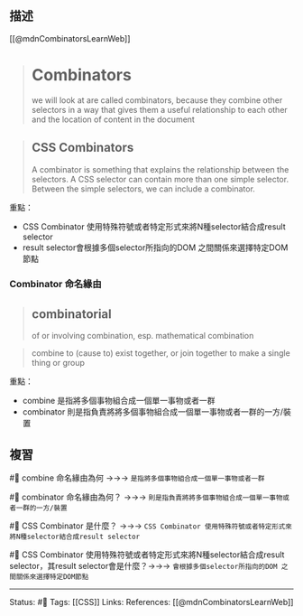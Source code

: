 
## 描述
[[@mdnCombinatorsLearnWeb]]
> # Combinators
> we will look at are called combinators, because they combine other selectors in a way that gives them a useful relationship to each other and the location of content in the document

> ## CSS Combinators
> A combinator is something that explains the relationship between the selectors.
> A CSS selector can contain more than one simple selector. Between the simple selectors, we can include a combinator.

重點：
- CSS Combinator 使用特殊符號或者特定形式來將N種selector結合成result selector
- result selector會根據多個selector所指向的DOM 之間關係來選擇特定DOM節點



### Combinator 命名緣由

> ## combinatorial
> of or involving combination, esp. mathematical combination 

> combine
> to (cause to) exist together, or join together to make a single thing or group

重點：
- combine 是指將多個事物組合成一個單一事物或者一群
- combinator 則是指負責將將多個事物組合成一個單一事物或者一群的一方/裝置

## 複習
#🧠 combine 命名緣由為何 ->->-> `是指將多個事物組合成一個單一事物或者一群`
<!--SR:!2023-06-17,181,250-->

#🧠 combinator 命名緣由為何？ ->->-> `則是指負責將將多個事物組合成一個單一事物或者一群的一方/裝置`
<!--SR:!2024-10-09,467,250-->
#🧠 CSS Combinator 是什麼？  ->->-> `CSS Combinator 使用特殊符號或者特定形式來將N種selector結合成result selector`
<!--SR:!2024-11-26,500,250-->

#🧠 CSS Combinator 使用特殊符號或者特定形式來將N種selector結合成result selector，其result selector會是什麼？->->-> `會根據多個selector所指向的DOM 之間關係來選擇特定DOM節點`
<!--SR:!2023-09-17,61,210-->

---
Status: #🌱 
Tags:
[[CSS]]
Links:
References:
[[@mdnCombinatorsLearnWeb]]
